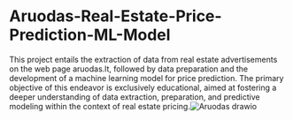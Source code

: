 # Aruodas-Real-Estate-Price-Prediction-ML-Model
This project entails the extraction of data from real estate advertisements on the web page aruodas.lt, followed by data preparation and the development of a machine learning model for price prediction. The primary objective of this endeavor is exclusively educational, aimed at fostering a deeper understanding of data extraction, preparation, and predictive modeling within the context of real estate pricing.![Aruodas drawio](https://github.com/ruta-c/Aruodas-Real-Estate-Price-Prediction-ML-Model/assets/130843221/1198d43c-28c7-453a-96c9-743edf433cbe)
